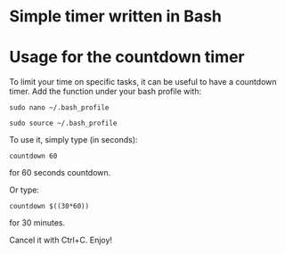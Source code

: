 # Simple timer written in Bash

# Usage for the countdown timer

To limit your time on specific tasks, it can be useful to have a countdown timer. Add the function under your bash profile with:

```sudo nano ~/.bash_profile```

```sudo source ~/.bash_profile```

To use it, simply type (in seconds):

```countdown 60```

for 60 seconds countdown.

Or type:

```countdown $((30*60))```

for 30 minutes.

Cancel it with Ctrl+C. Enjoy!
